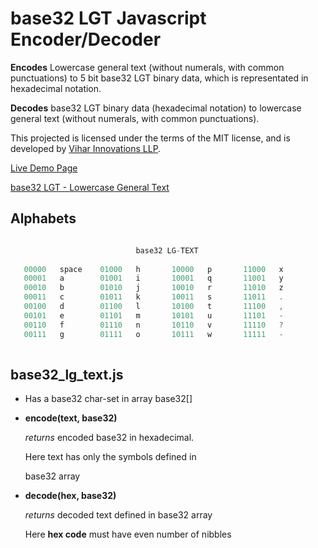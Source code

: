 base32 LGT Javascript Encoder/Decoder
==============

**Encodes** Lowercase general text (without numerals, with common punctuations) to 5 bit base32 LGT binary data, which is representated in hexadecimal notation.

**Decodes** base32 LGT binary data (hexadecimal notation) to lowercase general text (without numerals, with common punctuations).

This projected is licensed under the terms of the MIT license, and is developed by [Vihar Innovations LLP](https://viharinnovations.com/).

[Live Demo Page](https://viharinnovations.com/base32LGT/)

[base32 LGT - Lowercase General Text](https://viharinnovations.com/base32LGT/base32LGT.pdf)

Alphabets
--------------
```javascript

							base32 LG-TEXT
					    
   00000   space    01000   h       10000   p       11000   x
   00001   a        01001   i       10001   q       11001   y
   00010   b        01010   j       10010   r       11010   z
   00011   c        01011   k       10011   s       11011   .
   00100   d        01100   l       10100   t       11100   ,
   00101   e        01101   m       10101   u       11101   -
   00110   f        01110   n       10110   v       11110   ?
   00111   g        01111   o       10111   w       11111   -
   
```

base32_lg_text.js
--------------


* Has a base32 char-set in array base32[]


* **encode(text, base32)** 

  *returns* encoded base32 in hexadecimal.
  
  Here text has only the symbols defined in
  
  base32 array
  
  
* **decode(hex, base32)**

	*returns* decoded text defined in base32 array

	Here **hex code** must have even number
  	of nibbles

